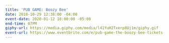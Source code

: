 ```yaml
---
title: 'PUB GAME: Boozy Bee'
date: 2018-10-29 12:38:00 -04:00
event-date: 2020-01-12 18:00:00 -05:00
end-time: 07PM
giphy-url: https://media.giphy.com/media/l41YuH2Txerp8Uj1m/giphy.gif
event-url: https://www.eventbrite.com/e/pub-game-the-boozy-bee-tickets-87728752059
---
```



